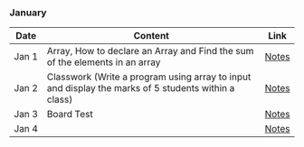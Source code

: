 ### January



|Date|Content|Link|
|---|---|---|
|Jan&nbsp;1| Array, How to declare an Array and Find the sum of the elements in an array |[Notes](/Notes/January/000_Jan1/)|
|Jan&nbsp;2| Classwork (Write a program using array to input and display the marks of 5 students within a class) |[Notes](/Notes/January/001_Jan2/)|
|Jan&nbsp;3| Board Test |[Notes](/Notes/January/002_Jan3/)|
|Jan&nbsp;4|  |[Notes](/Notes/January/003_Jan4/)|



